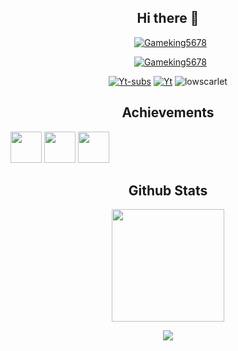 <div align="center"> 

## Hi there 👋

&nbsp; [![Gameking5678](https://readme-typing-svg.demolab.com?font=Fira+Code&size=30&pause=1000&width=595&lines=I+am+Gameking5678)](https://www.gameking5678.ga)

&nbsp; [![Gameking5678](https://discord.c99.nl/widget/theme-2/786093043542917190.png)](https://discord.gg/6mgQYf7zem)

[![Yt-subs](https://img.shields.io/youtube/channel/subscribers/UC9auQbnSq69ICeTbINnkZDA?style=social)](https://www.youtube.com/channel/UC9auQbnSq69ICeTbINnkZDA)
[![Yt](https://img.shields.io/youtube/channel/views/UC9auQbnSq69ICeTbINnkZDA?style=social)](https://www.youtube.com/channel/UC9auQbnSq69ICeTbINnkZDA)
 <img src="https://komarev.com/ghpvc/?username=gameking5678&label=Profile%20views&color=0e75b6&style=flat" alt="lowscarlet" /> </p>
<h2>Achievements</h2>

</div>

<img height="50em" src="https://github.githubassets.com/images/modules/profile/achievements/pull-shark-default.png" /> <img height="50em" src="https://github.githubassets.com/images/modules/profile/achievements/yolo-default.png" />
<img height="50em" src="https://github.githubassets.com/images/modules/profile/achievements/quickdraw-default.png" />

<div align="center"> 


<h2>Github Stats</h2>
<img height="180em" src="https://github-readme-stats.vercel.app/api?username=GameKing5678&show_icons=true&hide_border=true&&count_private=true&include_all_commits=true" />

![](https://github-readme-stats.vercel.app/api/top-langs/?username=GameKing5678&show_icons=true&show_icons=true&title_color=000&icon_color=303030&text_color=303030&bg_color=ffffff&hide_border=true&theme=radical)

